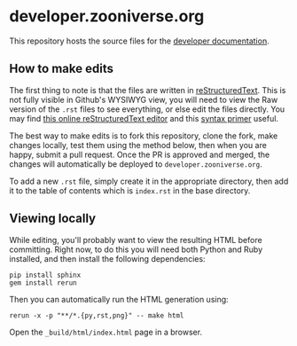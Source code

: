 developer.zooniverse.org
========================

This repository hosts the source files for the [developer documentation](http://developer.zooniverse.org).

## How to make edits

The first thing to note is that the files are written in [reStructuredText](http://docutils.sourceforge.net/rst.html). 
This is not fully visible in Github's WYSIWYG view, you will need to view the Raw version of the `.rst` files to see 
everything, or else edit the files directly. You may find [this online reStructuredText editor](http://rst.ninjs.org/) and this [syntax primer](http://docutils.sourceforge.net/docs/user/rst/quickstart.html) useful.

The best way to make edits is to fork this repository, clone the fork, make changes locally, test them using the method 
below, then when you are happy, submit a pull request. Once the PR is approved and merged, the changes will automatically 
be deployed to `developer.zooniverse.org`.

To add a new `.rst` file, simply create it in the appropriate directory, then add it to the table of contents which 
is `index.rst` in the base directory.

## Viewing locally

While editing, you'll probably want to view the resulting HTML before committing. Right now, to do this you
will need both Python and Ruby installed, and then install the following dependencies:

```
pip install sphinx
gem install rerun
```

Then you can automatically run the HTML generation using:

```
rerun -x -p "**/*.{py,rst,png}" -- make html
```

Open the `_build/html/index.html` page in a browser.
